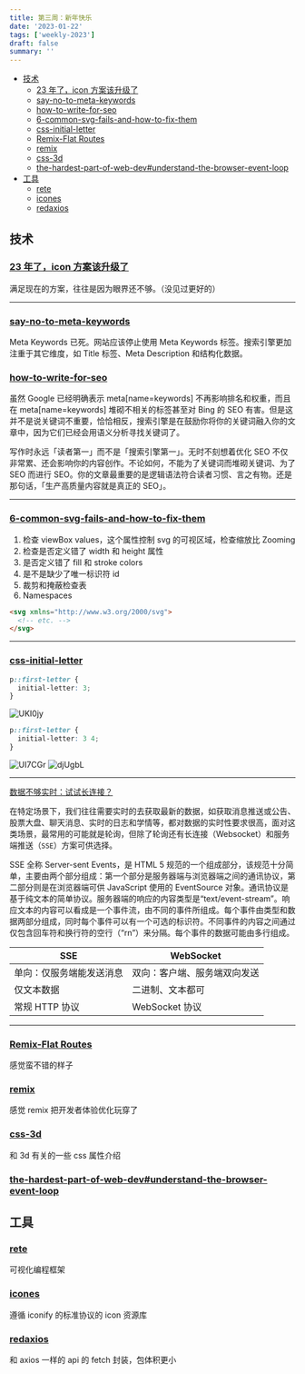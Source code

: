 ```yaml
---
title: 第三周：新年快乐
date: '2023-01-22'
tags: ['weekly-2023']
draft: false
summary: ''
---
```


- [技术](#技术)
  - [23 年了，icon 方案该升级了](#23-年了icon-方案该升级了)
  - [say-no-to-meta-keywords](#say-no-to-meta-keywords)
  - [how-to-write-for-seo](#how-to-write-for-seo)
  - [6-common-svg-fails-and-how-to-fix-them](#6-common-svg-fails-and-how-to-fix-them)
  - [css-initial-letter](#css-initial-letter)
  - [Remix-Flat Routes](#remix-flat-routes)
  - [remix](#remix)
  - [css-3d](#css-3d)
  - [the-hardest-part-of-web-dev#understand-the-browser-event-loop](#the-hardest-part-of-web-devunderstand-the-browser-event-loop)
- [工具](#工具)
  - [rete](#rete)
  - [icones](#icones)
  - [redaxios](#redaxios)

## 技术

### [23 年了，icon 方案该升级了](https://juejin.cn/post/7189164727485300793)

满足现在的方案，往往是因为眼界还不够。（没见过更好的）

---

### [say-no-to-meta-keywords](https://blog.skk.moe/post/say-no-to-meta-keywords/)

Meta Keywords 已死。网站应该停止使用 Meta Keywords 标签。搜索引擎更加注重于其它维度，如 Title 标签、Meta Description 和结构化数据。

### [how-to-write-for-seo](https://blog.skk.moe/post/how-to-write-for-seo/)

虽然 Google 已经明确表示 meta[name=keywords] 不再影响排名和权重，而且在 meta\[name=keywords] 堆砌不相关的标签甚至对 Bing 的 SEO 有害。但是这并不是说关键词不重要，恰恰相反，搜索引擎是在鼓励你将你的关键词融入你的文章中，因为它们已经会用语义分析寻找关键词了。

写作时永远「读者第一」而不是「搜索引擎第一」。无时不刻想着优化 SEO 不仅非常累、还会影响你的内容创作。不论如何，不能为了关键词而堆砌关键词、为了 SEO 而进行 SEO。你的文章最重要的是逻辑语法符合读者习惯、言之有物。还是那句话，「生产高质量内容就是真正的 SEO」。

---

### [6-common-svg-fails-and-how-to-fix-them](https://css-tricks.com/6-common-svg-fails-and-how-to-fix-them/)

1. 检查 viewBox values，这个属性控制 svg 的可视区域，检查缩放比 Zooming
2. 检查是否定义错了 width 和 height 属性
3. 是否定义错了 fill 和 stroke colors
4. 是不是缺少了唯一标识符 id
5. 裁剪和掩蔽检查表
6. Namespaces

```html
<svg xmlns="http://www.w3.org/2000/svg">
  <!-- etc. -->
</svg>
```

---

### [css-initial-letter](https://blog.stephaniestimac.com/posts/2023/1/css-initial-letter/)

```css
p::first-letter {
  initial-letter: 3;
}
```

![UKI0jy](https://cdn.jsdelivr.net/gh/klaaay/pbed@main/uPic/UKI0jy.jpg)

```css
p::first-letter {
  initial-letter: 3 4;
}
```

![UI7CGr](https://cdn.jsdelivr.net/gh/klaaay/pbed@main/uPic/UI7CGr.jpg)
![djUgbL](https://cdn.jsdelivr.net/gh/klaaay/pbed@main/uPic/djUgbL.jpg)

---

[数据不够实时：试试长连接？](https://mp.weixin.qq.com/s/K8g2PNO4Ixc1LrUafXunPQ)

在特定场景下，我们往往需要实时的去获取最新的数据，如获取消息推送或公告、股票大盘、聊天消息、实时的日志和学情等，都对数据的实时性要求很高，面对这类场景，最常用的可能就是轮询，但除了轮询还有长连接（Websocket）和服务端推送（`SSE`）方案可供选择。

SSE 全称 Server-sent Events，是 HTML 5 规范的一个组成部分，该规范十分简单，主要由两个部分组成：第一个部分是服务器端与浏览器端之间的通讯协议，第二部分则是在浏览器端可供 JavaScript 使用的 EventSource 对象。通讯协议是基于纯文本的简单协议。服务器端的响应的内容类型是“text/event-stream”。响应文本的内容可以看成是一个事件流，由不同的事件所组成。每个事件由类型和数据两部分组成，同时每个事件可以有一个可选的标识符。不同事件的内容之间通过仅包含回车符和换行符的空行（“rn”）来分隔。每个事件的数据可能由多行组成。

| SSE                      | WebSocket                    |
| ------------------------ | ---------------------------- |
| 单向：仅服务端能发送消息 | 双向：客户端、服务端双向发送 |
| 仅文本数据               | 二进制、文本都可             |
| 常规 HTTP 协议           | WebSocket 协议               |

---

### [Remix-Flat Routes](https://github.com/remix-run/remix/discussions/4482)

感觉蛮不错的样子

### [remix](https://github.com/remix-run/remix/releases/tag/remix%401.10.0)

感觉 remix 把开发者体验优化玩穿了

### [css-3d](https://garden.bradwoods.io/notes/css/3d)

和 3d 有关的一些 css 属性介绍

### [the-hardest-part-of-web-dev#understand-the-browser-event-loop](https://alexvipond.dev/blog/the-hardest-part-of-web-dev#understand-the-browser-event-loop)

## 工具

### [rete](https://github.com/retejs/rete)

可视化编程框架

### [icones](https://github.com/antfu/icones)

遵循 iconify 的标准协议的 icon 资源库

### [redaxios](https://github.com/developit/redaxios)

和 axios 一样的 api 的 fetch 封装，包体积更小
